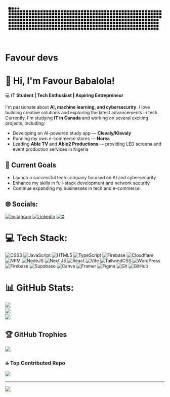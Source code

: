 <a href=#><img src="contributions.svg"></a>

# Favour devs

# 👋 Hi, I'm Favour Babalola!  

💻 **IT Student | Tech Enthusiast | Aspiring Entrepreneur**  

I'm passionate about **AI, machine learning, and cybersecurity**. I love building creative solutions and exploring the latest advancements in tech. Currently, I'm studying **IT in Canada** and working on several exciting projects, including:  

-  Developing an AI-powered study app — **Clevaly/Klevaly**  
-  Running my own e-commerce stores — **Norea**  
-  Leading **Able TV** and **Able2 Productions** — providing LED screens and event production services in Nigeria  

## 🎯 Current Goals  
- Launch a successful tech company focused on AI and cybersecurity  
- Enhance my skills in full-stack development and network security  
- Continue expanding my businesses in tech and e-commerce  



## 🌐 Socials:
[![Instagram](https://img.shields.io/badge/Instagram-%23E4405F.svg?logo=Instagram&logoColor=white)](https://instagram.com/favdevs) [![LinkedIn](https://img.shields.io/badge/LinkedIn-%230077B5.svg?logo=linkedin&logoColor=white)](https://linkedin.com/in/favdevs) [![X](https://img.shields.io/badge/X-black.svg?logo=X&logoColor=white)](https://x.com/favdevs) 

# 💻 Tech Stack:
![CSS3](https://img.shields.io/badge/css3-%231572B6.svg?style=flat&logo=css3&logoColor=white) ![JavaScript](https://img.shields.io/badge/javascript-%23323330.svg?style=flat&logo=javascript&logoColor=%23F7DF1E) ![HTML5](https://img.shields.io/badge/html5-%23E34F26.svg?style=flat&logo=html5&logoColor=white) ![TypeScript](https://img.shields.io/badge/typescript-%23007ACC.svg?style=flat&logo=typescript&logoColor=white) ![Firebase](https://img.shields.io/badge/firebase-%23039BE5.svg?style=flat&logo=firebase) ![Cloudflare](https://img.shields.io/badge/Cloudflare-F38020?style=flat&logo=Cloudflare&logoColor=white) ![NPM](https://img.shields.io/badge/NPM-%23CB3837.svg?style=flat&logo=npm&logoColor=white) ![NodeJS](https://img.shields.io/badge/node.js-6DA55F?style=flat&logo=node.js&logoColor=white) ![Next JS](https://img.shields.io/badge/Next-black?style=flat&logo=next.js&logoColor=white) ![React](https://img.shields.io/badge/react-%2320232a.svg?style=flat&logo=react&logoColor=%2361DAFB) ![Vite](https://img.shields.io/badge/vite-%23646CFF.svg?style=flat&logo=vite&logoColor=white) ![TailwindCSS](https://img.shields.io/badge/tailwindcss-%2338B2AC.svg?style=flat&logo=tailwind-css&logoColor=white) ![WordPress](https://img.shields.io/badge/WordPress-%23117AC9.svg?style=flat&logo=WordPress&logoColor=white) ![Firebase](https://img.shields.io/badge/firebase-a08021?style=flat&logo=firebase&logoColor=ffcd34) ![Supabase](https://img.shields.io/badge/Supabase-3ECF8E?style=flat&logo=supabase&logoColor=white) ![Canva](https://img.shields.io/badge/Canva-%2300C4CC.svg?style=flat&logo=Canva&logoColor=white) ![Framer](https://img.shields.io/badge/Framer-black?style=flat&logo=framer&logoColor=blue) ![Figma](https://img.shields.io/badge/figma-%23F24E1E.svg?style=flat&logo=figma&logoColor=white) ![Git](https://img.shields.io/badge/git-%23F05033.svg?style=flat&logo=git&logoColor=white) ![GitHub](https://img.shields.io/badge/github-%23121011.svg?style=flat&logo=github&logoColor=white)
# 📊 GitHub Stats:
![](https://github-readme-stats.vercel.app/api?username=fav-devs&theme=dark&hide_border=false&include_all_commits=true&count_private=true)<br/>
![](https://nirzak-streak-stats.vercel.app/?user=fav-devs&theme=dark&hide_border=false)<br/>
![](https://github-readme-stats.vercel.app/api/top-langs/?username=fav-devs&theme=dark&hide_border=false&include_all_commits=true&count_private=true&layout=compact)

## 🏆 GitHub Trophies
![](https://github-profile-trophy.vercel.app/?username=fav-devs&theme=radical&no-frame=false&no-bg=true&margin-w=4)

### 🔝 Top Contributed Repo
![](https://github-contributor-stats.vercel.app/api?username=fav-devs&limit=5&theme=dark&combine_all_yearly_contributions=true)

---
[![](https://visitcount.itsvg.in/api?id=fav-devs&icon=0&color=1)](https://visitcount.itsvg.in)

<!-- Proudly created with GPRM ( https://gprm.itsvg.in ) -->
